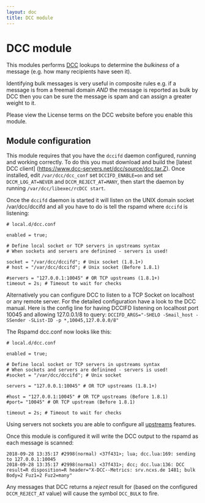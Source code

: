 ```yaml
---
layout: doc
title: DCC module
---
```

# DCC module

This modules performs [DCC](http://www.dcc-servers.net/dcc/) lookups to determine
the *bulkiness* of a message (e.g. how many recipients have seen it).

Identifying bulk messages is very useful in composite rules e.g. if a message is
from a freemail domain *AND* the message is reported as bulk by DCC then you can
be sure the message is spam and can assign a greater weight to it.

Please view the License terms on the DCC website before you enable this module.

## Module configuration

This module requires that you have the `dccifd` daemon configured, running and
working correctly.  To do this you must download and build the [latest DCC client]
(https://www.dcc-servers.net/dcc/source/dcc.tar.Z).  Once installed, edit
`/var/dcc/dcc_conf` set `DCCIFD_ENABLE=on` and set `DCCM_LOG_AT=NEVER` and
`DCCM_REJECT_AT=MANY`, then start the daemon by running `/var/dcc/libexec/rcDCC start`.

Once the `dccifd` daemon is started it will listen on the UNIX domain socket /var/dcc/dccifd
and all you have to do is tell the rspamd where `dccifd` is listening:

~~~ucl
# local.d/dcc.conf

enabled = true;

# Define local socket or TCP servers in upstreams syntax
# When sockets and servers are definined - servers is used!

socket = "/var/dcc/dccifd"; # Unix socket (1.8.1+)
# host = "/var/dcc/dccifd"; # Unix socket (Before 1.8.1)

#servers = "127.0.0.1:10045" # OR TCP upstreams (1.8.1+)
timeout = 2s; # Timeout to wait for checks

~~~

Alternatively you can configure DCC to listen to a TCP Socket on localhost or any remote server.
For the detailed configuration have a look to the DCC manual. Here is the config line for having DCCIFD
listening on localhost port 10045 and allowing 127.0.0.1/8 to query:
`DCCIFD_ARGS="-SHELO -Smail_host -SSender -SList-ID -p *,10045,127.0.0.0/8"`

The Rspamd dcc.conf now looks like this:

~~~ucl
# local.d/dcc.conf

enabled = true;

# Define local socket or TCP servers in upstreams syntax
# When sockets and servers are definined - servers is used!
#socket = "/var/dcc/dccifd"; # Unix socket

servers = "127.0.0.1:10045" # OR TCP upstreams (1.8.1+)

#host = "127.0.0.1:10045" # OR TCP upstreams (Before 1.8.1)
#port= "10045" # OR TCP upstream (Before 1.8.1)

timeout = 2s; # Timeout to wait for checks

~~~

Using servers not sockets you are able to configure all [upstreams](https://rspamd.com/doc/configuration/upstream.html) features.


Once this module is configured it will write the DCC output to the rspamd as each
message is scanned:


~~~
2018-09-28 13:35:17 #2998(normal) <37f431>; lua; dcc.lua:169: sending to 127.0.0.1:10045
2018-09-28 13:35:17 #2998(normal) <37f431>; dcc; dcc.lua:136: DCC result=R disposition=R header="X-DCC--Metrics: srv.ncxs.de 1481; bulk Body=2 Fuz1=2 Fuz2=many"
~~~

Any messages that DCC returns a *reject* result for (based on the configured `DCCM_REJECT_AT`
value) will cause the symbol `DCC_BULK` to fire.
